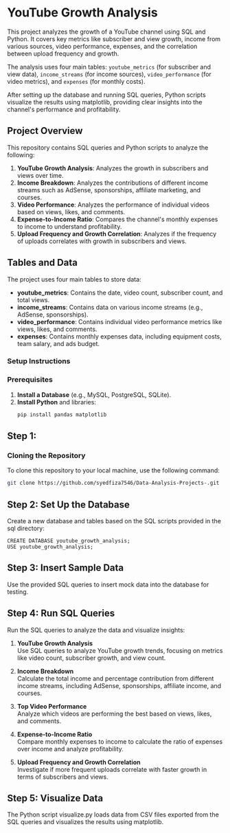 # YouTube Growth Analysis

This project analyzes the growth of a YouTube channel using SQL and Python. It covers key metrics like subscriber and view growth, income from various sources, video performance, expenses, and the correlation between upload frequency and growth. 

The analysis uses four main tables: `youtube_metrics` (for subscriber and view data), `income_streams` (for income sources), `video_performance` (for video metrics), and `expenses` (for monthly costs). 

After setting up the database and running SQL queries, Python scripts visualize the results using matplotlib, providing clear insights into the channel's performance and profitability.

## Project Overview

This repository contains SQL queries and Python scripts to analyze the following:

1. **YouTube Growth Analysis**: Analyzes the growth in subscribers and views over time.
2. **Income Breakdown**: Analyzes the contributions of different income streams such as AdSense, sponsorships, affiliate marketing, and courses.
3. **Video Performance**: Analyzes the performance of individual videos based on views, likes, and comments.
4. **Expense-to-Income Ratio**: Compares the channel's monthly expenses to income to understand profitability.
5. **Upload Frequency and Growth Correlation**: Analyzes if the frequency of uploads correlates with growth in subscribers and views.

## Tables and Data

The project uses four main tables to store data:

- **youtube_metrics**: Contains the date, video count, subscriber count, and total views.
- **income_streams**: Contains data on various income streams (e.g., AdSense, sponsorships).
- **video_performance**: Contains individual video performance metrics like views, likes, and comments.
- **expenses**: Contains monthly expenses data, including equipment costs, team salary, and ads budget.

### Setup Instructions

### Prerequisites

1. **Install a Database** (e.g., MySQL, PostgreSQL, SQLite).
2. **Install Python** and libraries:
    ```bash
    pip install pandas matplotlib
    ```

## Step 1:
### Cloning the Repository

To clone this repository to your local machine, use the following command:

```bash
git clone https://github.com/syedfiza7546/Data-Analysis-Projects-.git
```

## Step 2: Set Up the Database
Create a new database and tables based on the SQL scripts provided in the sql directory:

```
CREATE DATABASE youtube_growth_analysis;
USE youtube_growth_analysis;
```

## Step 3: Insert Sample Data
Use the provided SQL queries to insert mock data into the database for testing.



## Step 4: Run SQL Queries

Run the SQL queries to analyze the data and visualize insights:

1. **YouTube Growth Analysis**  
   Use SQL queries to analyze YouTube growth trends, focusing on metrics like video count, subscriber growth, and view count.

2. **Income Breakdown**  
   Calculate the total income and percentage contribution from different income streams, including AdSense, sponsorships, affiliate income, and courses.

3. **Top Video Performance**  
   Analyze which videos are performing the best based on views, likes, and comments.

4. **Expense-to-Income Ratio**  
   Compare monthly expenses to income to calculate the ratio of expenses over income and analyze profitability.

5. **Upload Frequency and Growth Correlation**  
   Investigate if more frequent uploads correlate with faster growth in terms of subscribers and views.


## Step 5: Visualize Data
The Python script visualize.py loads data from CSV files exported from the SQL queries and visualizes the results using matplotlib.
